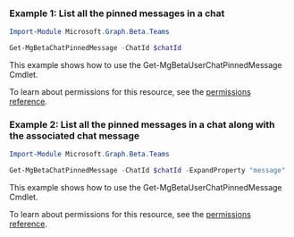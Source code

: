 ### Example 1: List all the pinned messages in a chat

```powershell
Import-Module Microsoft.Graph.Beta.Teams

Get-MgBetaChatPinnedMessage -ChatId $chatId
```
This example shows how to use the Get-MgBetaUserChatPinnedMessage Cmdlet.

To learn about permissions for this resource, see the [permissions reference](/graph/permissions-reference).

### Example 2: List all the pinned messages in a chat along with the associated chat message

```powershell
Import-Module Microsoft.Graph.Beta.Teams

Get-MgBetaChatPinnedMessage -ChatId $chatId -ExpandProperty "message"
```
This example shows how to use the Get-MgBetaUserChatPinnedMessage Cmdlet.

To learn about permissions for this resource, see the [permissions reference](/graph/permissions-reference).

